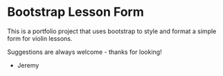 # Bootstrap Lesson Form #

This is a portfolio project that uses bootstrap to style and format a simple form for violin lessons.

Suggestions are always welcome - thanks for looking!

- Jeremy
